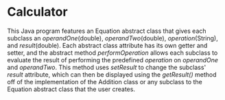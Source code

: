 # Calculator

This Java program features an Equation abstract class that gives each subclass an *operandOne*(double), *operandTwo*(double), *operation*(String), and *result*(double). Each abstract 
class attribute has its own getter and setter, and the abstract method *performOperation* allows each subclass to evaluate the result of performing the predefined *operation* on 
*operandOne* and *operandTwo*. This method uses *setResult* to change the subclass' *result* attribute, which can then be displayed using the *getResult()* method off of the implementation
of the Addition class or any subclass to the Equation abstract class that the user creates.
